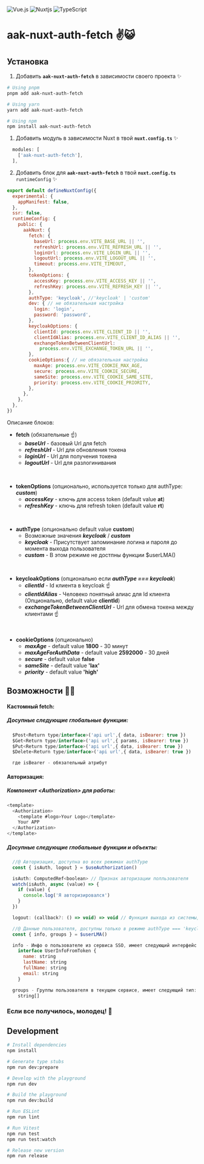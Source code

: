 
![Vue.js](https://img.shields.io/badge/vuejs-%2335495e.svg?style=for-the-badge&logo=vuedotjs&logoColor=%234FC08D) ![Nuxtjs](https://img.shields.io/badge/Nuxt-002E3B?style=for-the-badge&logo=nuxtdotjs&logoColor=#00DC82) ![TypeScript](https://img.shields.io/badge/typescript-%23007ACC.svg?style=for-the-badge&logo=typescript&logoColor=white)

# aak-nuxt-auth-fetch ✌😺

## Установка

1. Добавить **`aak-nuxt-auth-fetch`** в зависимости своего проекта ✨

```bash
# Using pnpm
pnpm add aak-nuxt-auth-fetch

# Using yarn
yarn add aak-nuxt-auth-fetch

# Using npm
npm install aak-nuxt-auth-fetch
```
1. Добавить модуль в зависимости Nuxt в твой **`nuxt.config.ts`** ✨

```js
  modules: [
    ['aak-nuxt-auth-fetch'],
  ],
```

2. Добавить блок для **`aak-nuxt-auth-fetch`** в твой **`nuxt.config.ts`** `runtimeConfig` ✨

```js
export default defineNuxtConfig({
  experimental: {
    appManifest: false,
  },
  ssr: false,
  runtimeConfig: {
    public: {
      aakNuxt: {
        fetch: {
          baseUrl: process.env.VITE_BASE_URL || '',
          refreshUrl: process.env.VITE_REFRESH_URL || '',
          loginUrl: process.env.VITE_LOGIN_URL || '',
          logoutUrl: process.env.VITE_LOGOUT_URL || '',
          timeout: process.env.VITE_TIMEOUT,
        },
        tokenOptions: {
          accessKey: process.env.VITE_ACCESS_KEY || '',
          refreshKey: process.env.VITE_REFRESH_KEY || '',
        },
        authType: 'keycloak', //'keycloak' | 'custom'
        dev: { // не обязательная настройка
          login: 'login',
          password: 'password',
        },
        keycloakOptions: {
          clientId: process.env.VITE_CLIENT_ID || '',
          clientIdAlias: process.env.VITE_CLIENT_ID_ALIAS || '',
          exchangeTokenBetweenClientUrl:
            process.env.VITE_EXCHANGE_TOKEN_URL || '',
        },
        cookieOptions:{ // не обязательная настройка
          maxAge: process.env.VITE_COOKIE_MAX_AGE,
          secure: process.env.VITE_COOKIE_SECURE,
          sameSite: process.env.VITE_COOKIE_SAME_SITE,
          priority: process.env.VITE_COOKIE_PRIORITY,
        },
      },
    },
  },
})
```

Описание блоков:
+ **fetch** (обязательные ☝)
  - ***baseUrl*** - базовый Url для fetch
  - ***refreshUrl*** - Url для обновления токена
  - ***loginUrl*** - Url для получения токена
  - ***logoutUrl*** - Url для разлогинивания
<br/>

+ **tokenOptions** (опционально, используется только для authType: ***custom***)
  - ***accessKey*** - ключь для access token (default value **at**)
  - ***refreshKey*** - ключь для refresh token (default value **rt**)
<br/>

+ **authType** (опционально default value **custom**)
  - Возможные значения ***keycloak*** / ***custom***
  - ***keycloak*** - Присутствует запоминание логина и пароля до момента выхода пользователя
  - ***custom*** - В этом режиме не достпны функции $userLMA()
<br/>

+ **keycloakOptions** (опционально если ***authType === keycloak***)
  - ***clientId*** - Id клиента в keycloak ☝
  - ***clientIdAlias*** - Человеко понятный алиас для Id клиента (Опционально, default value **clientId**)
  - ***exchangeTokenBetweenClientUrl*** - Url для обмена токена между клиентами ☝
<br/>

+ **cookieOptions** (опционально)
  - ***maxAge*** - default value **1800** - 30 минут
  - ***maxAgeForAuthData*** - default value **2592000** - 30 дней
  - ***secure*** - default value **false**
  - ***sameSite*** - default value **'lax'**
  - ***priority*** - default value **'high'**

## Возможности 🤘🚀
#### Кастомный fetch:
##### Досупные следующие глобальные функции:
```js
  $Post<Return type/interface>('api url',{ data, isBearer: true })
  $Get<Return type/interface>('api url',{ params, isBearer: true })
  $Put<Return type/interface>('api url',{ data, isBearer: true })
  $Delete<Return type/interface>('api url',{ data, isBearer: true })

  где isBearer - обязательный атрибут
```

#### Авторизация:
##### Компонент \<Authorization> для работы:
```js
<template>
  <Authorization>
    <template #logo>Your Logo</template>
    Your APP
  </Authorization>
</template>
```
##### Досупные следующие глобальные функции и объекты:
```js
  //@ Авторизация, доступна во всех режимах authType
  const { isAuth, logout } = $useAuthorization()

  isAuth: ComputedRef<boolean> // Признак авторизации полльзователя
  watch(isAuth, async (value) => {
    if (value) {
      console.log('Я авторизировался')
    }
  })

  logout: (callback?: () => void) => void // Функция выхода из системы, может принимать callBack

  //@ Данные пользователя, доступны только в режиме authType === 'keycloak'
  const { info, groups } = $userLMA()

  info - Инфо о пользователе из сервиса SSO, имеет следующий интерфейс:
    interface UserInfoFromToken {
      name: string
      lastName: string
      fullName: string
      email: string
    } 

  groups - Группы пользователя в текущем сервисе, имеет следующий тип:
    string[]

```

### Если все получилось, молодец! 🎉

## Development

```bash
# Install dependencies
npm install

# Generate type stubs
npm run dev:prepare

# Develop with the playground
npm run dev

# Build the playground
npm run dev:build

# Run ESLint
npm run lint

# Run Vitest
npm run test
npm run test:watch

# Release new version
npm run release
```
